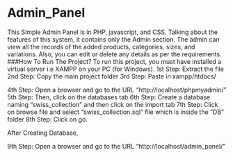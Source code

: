 # Admin_Panel
This Simple Admin Panel is in PHP, javascript, and CSS. Talking about the features of this system, it contains only the Admin section. The admin can view all the records of the added products, categories, sizes, and variations. Also, you can edit or delete any details as per the requirements.
###How To Run The Project?
To run this project, you must have installed a virtual server i.e XAMPP on your PC (for Windows). 
1st Step: Extract the file
2nd Step: Copy the main project folder
3rd Step: Paste in xampp/htdocs/

4th Step: Open a browser and go to the URL “http://localhost/phpmyadmin/”
5th Step: Then, click on the databases tab
6th Step: Create a database naming “swiss_collection” and then click on the import tab
7th Step: Click on browse file and select “swiss_collection.sql” file which is inside the “DB” folder
8th Step: Click on go.

After Creating Database,

9th Step: Open a browser and go to the URL “http://localhost/admin_panel/”

